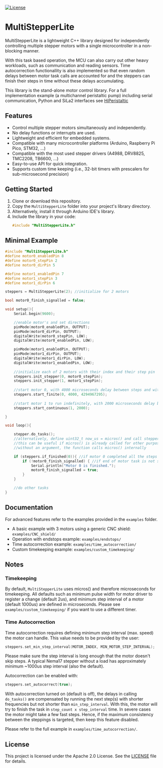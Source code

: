 [![License](https://img.shields.io/badge/License-Apache_2.0-blue.svg)](https://opensource.org/licenses/Apache-2.0)

# MultiStepperLite

MultiStepperLite is a lightweight C++ library designed for independently controlling multiple stepper motors with a single microcontroller in a non-blocking manner. 

With this task based operation, the MCU can also carry out other heavy workloads, such as communication and reading sensors. Time autocorrection functionallity is also implemented so that even random delays between motor task calls are accounted for and the steppers can finish their steps in time without these delays accumulating.

This library is the stand-alone motor control library. For a full implementation example (a multichannel peristaltic pump) including serial communication, Python and SiLa2 interfaces see [HiPeristaltic](https://github.com/gunakkoc/HiPeristaltic)

## Features

- Control multiple stepper motors simultaneously and independently.
- No delay functions or interrupts are used.
- Lightweight and efficient for embedded systems.
- Compatible with many microcontroller platforms (Arduino, Raspberry Pi Pico, STM32, ...)
- Compatible with the most used stepper drivers (A4988, DRV8825, TMC2208, TB6600, ...)
- Easy-to-use API for quick integration.
- Supports custom time keeping (i.e., 32-bit timers with prescalers for sub-microsecond precision)

## Getting Started

1. Clone or download this repository.
2. Copy the `MultiStepperLite` folder into your project's library directory.
3. Alternatively, install it through Arduino IDE's library.
4. Include the library in your code:
    ```cpp
    #include "MultiStepperLite.h"
    ```

## Minimal Example

```cpp
#include "MultiStepperLite.h"
#define motor0_enabledPin 8
#define motor0_stepPin 2
#define motor0_dirPin 5

#define motor1_enabledPin 7
#define motor1_stepPin 3
#define motor1_dirPin 6

steppers = MultiStepperLite(2); //initialize for 2 motors

bool motor0_finish_signalled = false;

void setup(){
    Serial.begin(9600);

    //enable motor's and set directions
    pinMode(motor0_enabledPin, OUTPUT);
    pinMode(motor0_dirPin, OUTPUT);
    digitalWrite(motor0_stepPin, LOW);
    digitalWrite(motor0_enabledPin, LOW);

    pinMode(motor1_enabledPin, OUTPUT);
    pinMode(motor1_dirPin, OUTPUT);
    digitalWrite(motor1_dirPin, LOW);
    digitalWrite(motor1_enabledPin, LOW);
    
    //initialize each of 2 motors with their index and their step pin
    steppers.init_stepper(0, motor0_stepPin);
    steppers.init_stepper(1, motor1_stepPin);
    
    //start motor 0, with 4000 microseconds delay between steps and with finite steps of 2500
    steppers.start_finite(0, 4000, 4294967295);
    
    //start motor 1 to run indefinitely, with 2000 microseconds delay between steps
    steppers.start_continuous(1, 2000);

}

void loop(){

    stepper.do_tasks();
    //alternatively, define uint32_t now_us = micros() and call steppers.do_tasks(now_us)
    //this can be useful if micros() is already called for other purposes, as micros() is rather costly to call
    //without an argument, the function calls micros() internally

    if (steppers.if_finished(0)){ //if motor 0 completed all the steps
        if (!motor0_finish_signalled) { //if end of motor task is not signalled already
            Serial.println("Motor 0 is finished.");
            motor0_finish_signalled = true;
        }
    } 

    //do other tasks
}
```

## Documentation

For advanced features refer to the examples provided in the `examples` folder.

- A basic example with 3 motors using a generic CNC shield: `examples/CNC_shield/`
- Operation with endstops example: `examples/endstops/`
- Time autocorrection example: `examples/time_autocorrection/`
- Custom timekeeping example: `examples/custom_timekeeping/`

## Notes

### Timekeeping

By default, `MultiStepperLite` uses micros() and therefore microseconds for timekeeping. All defaults such as minimum pulse width for motor driver to register a change (default 2us), and minimum step interval of a motor (default 1000us) are defined in microseconds. Please see `examples/custom_timekeeping/` if you want to use a different timer.

### Time Autocorrection

Time autocorrection requires defining minimum step interval (max. speed) the motor can handle. This value needs to be provided by the user:

```cpp
steppers.set_min_step_interval(MOTOR_INDEX, MIN_MOTOR_STEP_INTERVAL);
```

Please make sure the step interval is long enough that the motor doesn't skip steps. A typical Nema17 stepper without a load has approximately minimum ~1000us step interval (also the default).

Autocorrection can be enabled with:
```cpp
steppers.set_autocorrect(true);
```

With autocorrection turned on (default is off), the delays in calling `do_tasks()` are compensated by running the next step(s) with shorter frequencies but not shorter than `min_step_interval`. With this, the motor will try to finish the task in `step_count x step_interval` time. In severe cases the motor might take a few fast steps. Hence, if the maximum consistency between the steppings is targeted, then keep this feature disabled.

Please refer to the full example in `examples/time_autocorrection/`.

## License

This project is licensed under the Apache 2.0 License. See the [LICENSE](LICENSE) file for details.
